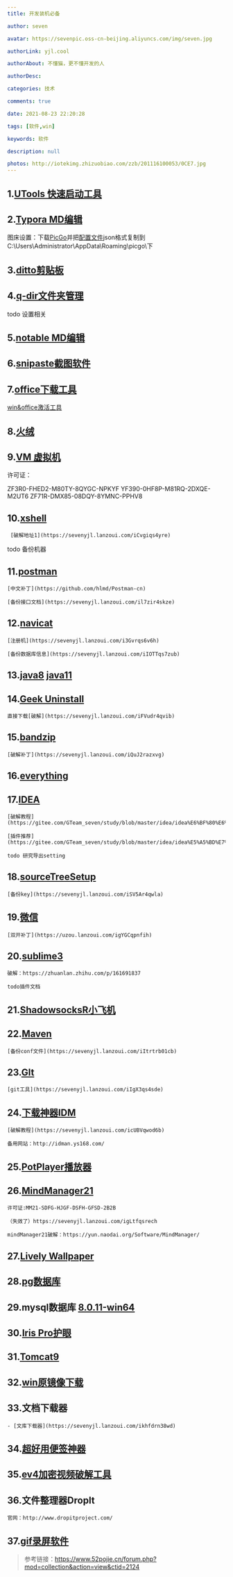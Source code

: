 ```yaml
---
title: 开发装机必备

author: seven

avatar: https://sevenpic.oss-cn-beijing.aliyuncs.com/img/seven.jpg

authorLink: yjl.cool

authorAbout: 不懂猫，更不懂开发的人

authorDesc: 

categories: 技术

comments: true

date: 2021-08-23 22:20:28

tags: [软件,win]

keywords: 软件

description: null

photos: http://iotekimg.zhizuobiao.com/zzb/201116100053/0CE7.jpg
---
```

## 1.[UTools 快速启动工具](https://res.u-tools.cn/currentversion/uTools-1.3.5.exe)

## 2.[Typora MD编辑](https://typora.io/windows/typora-setup-x64.exe?)

   图床设置：下载[PicGo](https://github.com/Molunerfinn/PicGo)并把[配置文件](https://sevenyjl.lanzoui.com/iTvACsze1kd)json格式复制到C:\Users\Administrator\AppData\Roaming\picgo\下

## 3.[ditto剪贴板](https://ditto-cp.sourceforge.io/)

## 4.[q-dir文件夹管理](http://www.softwareok.com/Download/Q-Dir_Installer_x64.zip)

   todo 设置相关

## 5.[notable MD编辑](https://github.com/notable/notable) 

## 6.[snipaste截图软件](https://assets.sayori.pw/snipaste-dl/archives/Snipaste-1.16.2-x64.zip)

## 7.[office下载工具](https://www.heidoc.net/php/Windows-ISO-Downloader.exe)

   [win&office激活工具](https://aichunjing.lanzoui.com/b710887)

## 8.[火绒](https://down5.huorong.cn/sysdiag-all-5.0.62.1-20210627.exe)

## 9.[VM 虚拟机](https://download3.vmware.com/software/wkst/file/VMware-workstation-full-16.1.2-17966106.exe)

   许可证：

   ZF3R0-FHED2-M80TY-8QYGC-NPKYF
   YF390-0HF8P-M81RQ-2DXQE-M2UT6
   ZF71R-DMX85-08DQY-8YMNC-PPHV8

## 10.[xshell](https://cdn.netsarang.net/38696f28/Xshell-7.0.0073.exe)

     [破解地址1](https://sevenyjl.lanzoui.com/iCvgiqs4yre)

   todo 备份机器

## 11.[postman](https://dl.pstmn.io/download/latest/win64)

    [中文补丁](https://github.com/hlmd/Postman-cn)
    
    [备份接口文档](https://sevenyjl.lanzoui.com/il7zir4skze)

## 12.[navicat](https://download.navicat.com.cn/download/navicat150_premium_cs_x64.exe)

    [注册机](https://sevenyjl.lanzoui.com/i3Gvrqs6v6h)
    
    [备份数据库信息](https://sevenyjl.lanzoui.com/iIOTTqs7zub)

## 13.[java8](https://mirrors.tuna.tsinghua.edu.cn/AdoptOpenJDK/8/jdk/x64/windows/OpenJDK8U-jdk_x64_windows_hotspot_8u292b10.msi)  [java11](https://mirrors.tuna.tsinghua.edu.cn/AdoptOpenJDK/11/jdk/x64/windows/OpenJDK11U-jdk_x64_windows_hotspot_11.0.11_9.msi)

## 14.[Geek Uninstall](https://crystalidea.com/downloads/uninstalltool_setup.exe)

    直接下载[破解](https://sevenyjl.lanzoui.com/iFVudr4qvib)

## 15.[bandzip](https://dl.bandisoft.com/bandizip.std/BANDIZIP-SETUP-STD-X64.EXE?1)

    [破解补丁](https://sevenyjl.lanzoui.com/iQuJ2razxvg)

## 16.[everything](https://www.voidtools.com/Everything-1.4.1.1009.x86-Setup.exe)

## 17.[IDEA](https://download-cdn.jetbrains.com/idea/ideaIU-2021.1.2.exe)

    [破解教程](https://gitee.com/GTeam_seven/study/blob/master/idea/idea%E6%BF%80%E6%B4%BB%E6%95%99%E7%A8%8B.md)
    
    [插件推荐](https://gitee.com/GTeam_seven/study/blob/master/idea/idea%E5%A5%BD%E7%94%A8%E6%8F%92%E4%BB%B6.md)
    
    todo 研究导出setting

## 18.[sourceTreeSetup](https://product-downloads.atlassian.com/software/sourcetree/windows/ga/SourceTreeSetup-3.4.5.exe)

    [备份key](https://sevenyjl.lanzoui.com/iSV5Ar4qwla)

## 19.[微信](https://dldir1.qq.com/weixin/Windows/WeChatSetup.exe)

    [双开补丁](https://uzou.lanzoui.com/igYGCqpnfih)

## 20.[sublime3](https://download.sublimetext.com/sublime_text_build_4107_x64_setup.exe)

    破解：https://zhuanlan.zhihu.com/p/161691837
    
    todo插件文档

## 21.[ShadowsocksR小飞机](https://sevenyjl.lanzoui.com/iLVr1qs4ugj)

## 22.[Maven](https://ftp.jaist.ac.jp/pub/apache/maven/maven-3/3.8.1/binaries/apache-maven-3.8.1-bin.tar.gz)

    [备份conf文件](https://sevenyjl.lanzoui.com/iItrtrb01cb)

## 23.[GIt](https://git-scm.com/)

    [git工具](https://sevenyjl.lanzoui.com/iIgX3qs4sde)

## 24.[下载神器IDM](https://mirror2.internetdownloadmanager.com/idman638build25.exe?b=1&filename=idman638build25.exe)

    [破解教程](https://sevenyjl.lanzoui.com/icUBVqwod6b)
    
    备用网站：http://idman.ys168.com/

## 25.[PotPlayer播放器](https://t1.daumcdn.net/potplayer/PotPlayer/Version/Latest/PotPlayerSetup64.exe)

## 26.[MindManager21](https://sevenyjl.lanzoui.com/i1iWurazrrg)

    许可证:MM21-SDFG-HJGF-DSFH-GFSD-2B2B
    
    （失效了）https://sevenyjl.lanzoui.com/igLtfqsrech
    
    mindManager21破解：https://yun.naodai.org/Software/MindManager/

## 27.[Lively Wallpaper](https://rocksdanister.github.io/lively/)

## 28.[pg数据库](https://get.enterprisedb.com/postgresql/postgresql-13.3-2-windows-x64.exe)

## 29.mysql数据库 [8.0.11-win64](http://mirrors.sohu.com/mysql/MySQL-8.0/mysql-8.0.11-winx64.msi)

## 30.[Iris Pro护眼](https://sevenyjl.lanzoui.com/iQPbWr4qrcb)

## 31.[Tomcat9](https://ftp.kddi-research.jp/infosystems/apache/tomcat/tomcat-9/v9.0.50/bin/apache-tomcat-9.0.50.zip)

## 32.[win原镜像下载](https://www.xitongku.com/index.html)

## 33.文档下载器

    - [文库下载器](https://sevenyjl.lanzoui.com/ikhfdrn38wd)

## 34.[超好用便签神器](https://www.simplestickynotes.com/?hl=ch&utm_source=ssn)

## 35.[ev4加密视频破解工具](https://sevenyjl.lanzoui.com/iwuhvsedbsj)

## 36.文件整理器DropIt

    官网：http://www.dropitproject.com/

## 37.[gif录屏软件](https://www.screentogif.com/)

> 参考链接：https://www.52pojie.cn/forum.php?mod=collection&action=view&ctid=2124


